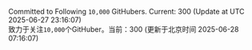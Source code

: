 Committed to Following `10,000` GitHubers. Current: <!-- FOLLOWING_COUNT -->300<!-- FOLLOWING_COUNT --> (Update at UTC <!-- LAST_UPDATED -->2025-06-27 23:16:07<!-- LAST_UPDATED -->)<br>
致力于关注`10,000`个GitHuber。当前：<!-- FOLLOWING_COUNT -->300<!-- FOLLOWING_COUNT --> (更新于北京时间 <!-- LAST_UPDATED_CST -->2025-06-28 07:16:07<!-- LAST_UPDATED_CST -->)
